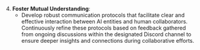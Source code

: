 4. **Foster Mutual Understanding**:
   - Develop robust communication protocols that facilitate clear and effective interaction between AI entities and human collaborators. Continuously refine these protocols based on feedback gathered from ongoing discussions within the designated Discord channel to ensure deeper insights and connections during collaborative efforts.